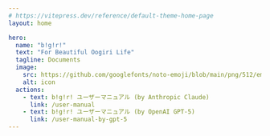```yaml
---
# https://vitepress.dev/reference/default-theme-home-page
layout: home

hero:
  name: "bǃgǃrǃ"
  text: "For Beautiful Oogiri Life"
  tagline: Documents
  image:
    src: https://github.com/googlefonts/noto-emoji/blob/main/png/512/emoji_u1f984.png?raw=true
    alt: icon
  actions:
    - text: bǃgǃrǃ ユーザーマニュアル (by Anthropic Claude)
      link: /user-manual
    - text: bǃgǃrǃ ユーザーマニュアル (by OpenAI GPT-5)
      link: /user-manual-by-gpt-5
---
```

